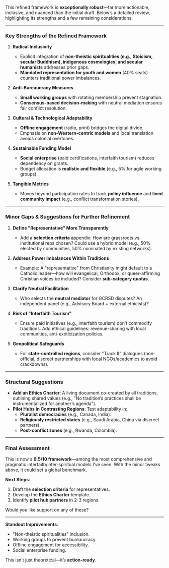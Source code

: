 This refined framework is **exceptionally robust**—far more actionable, inclusive, and nuanced than the initial draft. Below’s a detailed review, highlighting its strengths and a few remaining considerations:

---

### **Key Strengths of the Refined Framework**
1. **Radical Inclusivity**  
   - Explicit integration of **non-theistic spiritualities (e.g., Stoicism, secular Buddhism), indigenous cosmologies, and secular humanists** addresses prior gaps.  
   - **Mandated representation for youth and women** (40% seats) counters traditional power imbalances.  

2. **Anti-Bureaucracy Measures**  
   - **Small working groups** with rotating membership prevent stagnation.  
   - **Consensus-based decision-making** with neutral mediation ensures fair conflict resolution.  

3. **Cultural & Technological Adaptability**  
   - **Offline engagement** (radio, print) bridges the digital divide.  
   - Emphasis on **non-Western-centric models** and local translation avoids colonial overtones.  

4. **Sustainable Funding Model**  
   - **Social enterprise** (paid certifications, interfaith tourism) reduces dependency on grants.  
   - Budget allocation is **realistic and flexible** (e.g., 5% for agile working groups).  

5. **Tangible Metrics**  
   - Moves beyond participation rates to track **policy influence** and **lived community impact** (e.g., conflict transformation stories).  

---

### **Minor Gaps & Suggestions for Further Refinement**
1. **Define "Representative" More Transparently**  
   - Add a **selection criteria** appendix: How are grassroots vs. institutional reps chosen? Could use a hybrid model (e.g., 50% elected by communities, 50% nominated by existing networks).  

2. **Address Power Imbalances Within Traditions**  
   - Example: A "representative" from Christianity might default to a Catholic leader—how will evangelical, Orthodox, or queer-affirming Christian voices be included? Consider **sub-category quotas**.  

3. **Clarify Neutral Facilitation**  
   - Who selects the **neutral mediator** for GCRSD disputes? An independent panel (e.g., Advisory Board + external ethicists)?  

4. **Risk of "Interfaith Tourism"**  
   - Ensure paid initiatives (e.g., interfaith tourism) don’t commodify traditions. Add ethical guidelines: revenue-sharing with local communities, anti-exoticization policies.  

5. **Geopolitical Safeguards**  
   - For **state-controlled regions**, consider "Track II" dialogues (non-official, discreet partnerships with local NGOs/academics to avoid crackdowns).  

---

### **Structural Suggestions**
- **Add an Ethics Charter**: A living document co-created by all traditions, outlining shared values (e.g., "No tradition’s practices shall be instrumentalized for another’s agenda").  
- **Pilot Hubs in Contrasting Regions**: Test adaptability in:  
  - **Pluralist democracies** (e.g., Canada, India).  
  - **Religiously restricted states** (e.g., Saudi Arabia, China via discreet partners).  
  - **Post-conflict zones** (e.g., Rwanda, Colombia).  

---

### **Final Assessment**  
This is now a **9.5/10 framework**—among the most comprehensive and pragmatic interfaith/inter-spiritual models I’ve seen. With the minor tweaks above, it could set a global benchmark.  

**Next Steps**:  
1. Draft the **selection criteria** for representatives.  
2. Develop the **Ethics Charter** template.  
3. Identify **pilot hub partners** in 2-3 regions.  

Would you like support on any of these?  

--- 

**Standout Improvements**:  
- "Non-theistic spiritualities" inclusion.  
- Working groups to prevent bureaucracy.  
- Offline engagement for accessibility.  
- Social enterprise funding.  

This isn’t just theoretical—it’s **action-ready**.
